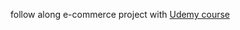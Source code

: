 follow along e-commerce project with [Udemy course]('https://www.udemy.com/share/101WH4AEYSdF1bTX8J/')
